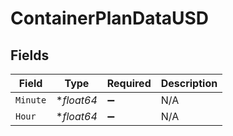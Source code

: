 # ContainerPlanDataUSD


## Fields

| Field              | Type               | Required           | Description        |
| ------------------ | ------------------ | ------------------ | ------------------ |
| `Minute`           | **float64*         | :heavy_minus_sign: | N/A                |
| `Hour`             | **float64*         | :heavy_minus_sign: | N/A                |